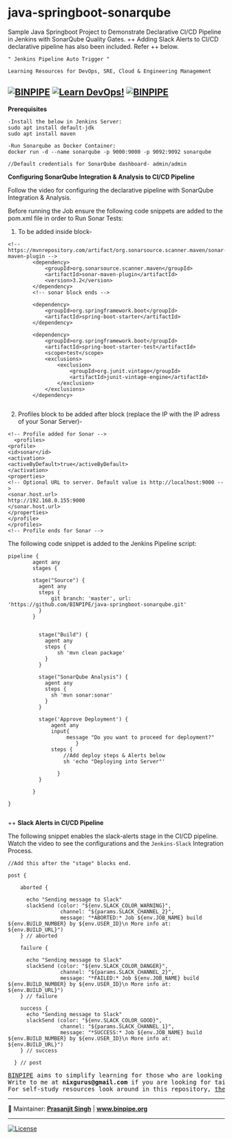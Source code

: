 # java-springboot-sonarqube
Sample Java Springboot Project to Demonstrate Declarative CI/CD Pipeline in Jenkins with SonarQube Quality Gates. 
++ Adding Slack Alerts to CI/CD declarative pipeline has also been included. Refer ++ below.
 






    " Jenkins Pipeline Auto Trigger "
    















`Learning Resources for DevOps, SRE, Cloud & Engineering Management`

[![BINPIPE](https://img.shields.io/badge/BINPIPE-YouTube-red)](https://www.youtube.com/channel/UCPTgt4Wo0MAnuzNEEZlk90A)
[![Learn DevOps!](https://img.shields.io/badge/BINPIPE-Learn--DevOps-orange)](https://github.com/BINPIPE/resources/blob/master/devops-lesson-plans.md)
[![BINPIPE](https://img.shields.io/badge/Live--Classroom-blue)](https://forms.gle/tDJxDyj2nJyfsgsk7)
---

**Prerequisites**
```
-Install the below in Jenkins Server:
sudo apt install default-jdk
sudo apt install maven

-Run Sonarqube as Docker Container:
docker run -d --name sonarqube -p 9000:9000 -p 9092:9092 sonarqube

//Default credentials for SonarQube dashboard- admin/admin
```

**Configuring SonarQube Integration & Analysis to CI/CD Pipeline**

Follow the video for configuring the declarative pipeline with SonarQube Integration & Analysis.


Before running the Job ensure the following code snippets are added to the pom.xml file in order to Run Sonar Tests:

1. To be added inside <dependencies> block-


```
<!-- https://mvnrepository.com/artifact/org.sonarsource.scanner.maven/sonar-maven-plugin -->
		<dependency>
			<groupId>org.sonarsource.scanner.maven</groupId>
			<artifactId>sonar-maven-plugin</artifactId>
			<version>3.2</version>
		</dependency>
		<!-- sonar block ends -->
		
		<dependency>
			<groupId>org.springframework.boot</groupId>
			<artifactId>spring-boot-starter</artifactId>
		</dependency>

		<dependency>
			<groupId>org.springframework.boot</groupId>
			<artifactId>spring-boot-starter-test</artifactId>
			<scope>test</scope>
			<exclusions>
				<exclusion>
					<groupId>org.junit.vintage</groupId>
					<artifactId>junit-vintage-engine</artifactId>
				</exclusion>
			</exclusions>
		</dependency>
                
  ```
  2. Profiles block to be added after </dependencies> block (replace the IP with the IP adress of your Sonar Server)-
  
  ```
  <!-- Profile added for Sonar -->
	<profiles>
<profile>
<id>sonar</id>
<activation>
<activeByDefault>true</activeByDefault>
</activation>
<properties>
<!-- Optional URL to server. Default value is http://localhost:9000 -->
<sonar.host.url>
http://192.168.0.155:9000
</sonar.host.url>
</properties>
</profile>
</profiles>
<!-- Profile ends for Sonar -->
  ```
  
  


The following code snippet is added to the Jenkins Pipeline script:


```
pipeline {
        agent any
        stages {

        stage("Source") {
          agent any
          steps {
              git branch: 'master', url: 'https://github.com/BINPIPE/java-springboot-sonarqube.git'
          }
        }

        
          stage("Build") {
            agent any
            steps {
                sh 'mvn clean package'
            }
          }

          stage("SonarQube Analysis") {
            agent any  
            steps {
              sh 'mvn sonar:sonar'
            }
          }

          stage('Approve Deployment') {
              agent any
              input{
                   message "Do you want to proceed for deployment?"
                      }
              steps {
                  //Add deploy steps & Alerts below
                  sh 'echo "Deploying into Server"' 

                }
          } 
          
        }
        
}


```





++ **Slack Alerts in CI/CD Pipeline**

The following snippet enables the slack-alerts stage in the CI/CD pipeline. 
Watch the video to see the configurations and the `Jenkins-Slack` Integration Process.

```
//Add this after the "stage" blocks end.

post {

    aborted {

      echo "Sending message to Slack"
      slackSend (color: "${env.SLACK_COLOR_WARNING}",
                 channel: "${params.SLACK_CHANNEL_2}",
                 message: "*ABORTED:* Job ${env.JOB_NAME} build ${env.BUILD_NUMBER} by ${env.USER_ID}\n More info at: ${env.BUILD_URL}")
    } // aborted

    failure {

      echo "Sending message to Slack"
      slackSend (color: "${env.SLACK_COLOR_DANGER}",
                 channel: "${params.SLACK_CHANNEL_2}",
                 message: "*FAILED:* Job ${env.JOB_NAME} build ${env.BUILD_NUMBER} by ${env.USER_ID}\n More info at: ${env.BUILD_URL}")
    } // failure

    success {
      echo "Sending message to Slack"
      slackSend (color: "${env.SLACK_COLOR_GOOD}",
                 channel: "${params.SLACK_CHANNEL_1}",
                 message: "*SUCCESS:* Job ${env.JOB_NAME} build ${env.BUILD_NUMBER} by ${env.USER_ID}\n More info at: ${env.BUILD_URL}")
    } // success

  } // post

```


<pre>
<a href="https://www.binpipe.org">BINPIPE</a> aims to simplify learning for those who are looking to make a foothold in the industry.
Write to me at <b>nixgurus@gmail.com</b> if you are looking for tailor-made training sessions.
For self-study resources look around in this repository, <a href="https://www.binpipe.org/">the Binpipe Blog</a> and <a href="https://www.youtube.com/channel/UCPTgt4Wo0MAnuzNEEZlk90A">Youtube Channel</a>.
</pre>

___
:ledger: Maintainer: **[Prasanjit Singh](https://www.linkedin.com/in/prasanjit-singh)** | **www.binpipe.org**
___

[![License](https://img.shields.io/badge/License-Apache%202.0-blue.svg)](https://opensource.org/licenses/Apache-2.0)

